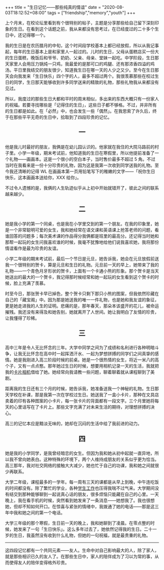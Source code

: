 +++
title = "生日记忆——那些纯真的情谊"
date = "2020-08-03T18:12:52+08:00"
tags = ["friendship","memory","youth"]
+++

上个月末，在校论坛里看到有个很特别的帖子，主题是分享那些给自己留下深刻印象的生日。在看到这个话题之前，我从来都没有思考过，在已经度过的二十多个生日中，还记得哪一个。

我的生日是在农历腊月的中旬，这个时间段学校基本上都已经放假，所以从我记事起，每年的生日基本上是和家里人一起过的。儿时的生日，父母从蛋糕店买一份大的生日蛋糕，晚饭后和爷爷、奶奶、父亲、母亲、堂妹一起吃。中学阶段，生日那天家里人会用压力锅炖一只鸡，我最爱的是那可口的鸡腿、还有那浓香四溢的鸡汤。平日里我结交的朋友很少，知道我生日在哪一天的人少之又少。至今在生日那天会向我发来「生日快乐」四个字的人，最多不超过两个。我很羡慕那些在校过生日的同学，生日那天能够收到许多同学送来的精致的礼物，那些礼物我从来都没有见过。

所以，我度过的那些生日大都和平时的周末相似，多出来的东西大概只有一份家人的祝福。若要寻找哪些是「记得住的生日」，这些日子都不够格。不过，并非所有的生日都是如此。在「必然」中，也会发生一些「偶然」。在我思索了许久后，终于在那些平平无奇的生日中，拾取到了四段珍贵的记忆。

<p style="text-align:center; font-size:1.6em"><strong> 一 </strong></p>

他是我儿时最好的朋友，我俩是在幼儿园认识的。他家就在我住的大院马路前的村子里。小学一年级，期末考试前，他知道我的生日在寒假里，所以他提前准备了一个礼物——画画本。这是一个很小的空白本子，当时售价最多不超过 5 角。不过当时在我看来是一份十分珍贵的礼物，因为这是我第一次收到同学送我的礼物。至今我还清晰的记得 WL 在画画本第一页用铅笔写下的稚嫩的文字——「祝你生日快乐，这本画画本送给你，XXX 给你」。

不过令人遗憾的是，我俩的人生轨迹似乎从上初中开始就错开了，彼此之间的联系越来越少。

<p style="text-align:center; font-size:1.6em"><strong> 二 </strong></p>

她是我小学的第一个同桌，也是我在小学里交到的第一个朋友。在我的印象里，她是一个非常聪明可爱的女生，我和她经常在语文课和英语课上抢答老师的问题，看谁回答的问题多；每次美术课的作品得分我俩都是班里的最高分。还记得当时她和那帮一起玩的女生问我喜欢谁的时候，我毫不犹豫地给他们说我喜欢她，我将那份情谊看作是最为珍贵的友谊。

小学二年级的期末考试前，最后一个节日是元旦，她告诉我，她会在元旦放假前送我一个很特别的贺卡，算是元旦和生日的礼物。元旦前一天的早上，她带来了我的礼物——一个青色月牙形状的贺卡，上面有一个卡通小熊的形象。那个贺卡是当天她送出的最大的一个贺卡，我记得那时候经常和她一起玩的女生看到这个贺卡的时候，脸上充满了羡慕。

时至今日，那张贺卡早已掉色，整个贺卡只剩下那只小熊的图案，但我依然珍藏在自己的「藏宝阁」中。因为那是她送我的唯一一件礼物，也是她和我友谊的象征，更是她走进我的人生的证明。悲痛的是，那年春天，那朵本该盛开的花儿，被命运摧残。我还没有来得及和她告别，她就离开了人世间。她让我明白了友情的珍贵，让我懂得了珍稀。

<p style="text-align:center; font-size:1.6em"><strong> 三 </strong></p>

高中三年是令人无比怀念的三年。大学中同学之间为了成绩和名利进行各种明暗斗争，让我无比怀念在高中时一起挥洒汗水、一起为梦想拼搏的同学们之间真挚的感情。她是我刚进入高三阶段时候的前桌。她是一个很热情的女生，将近一米八的高个子，又有一点点憨。那年她过生日的时候，想要用相机记录一天的生活，我就把我的[卡片相机](/life/ideas/a-card-digital-camera/)借给了她。她经常向我请教一些问题，聊着聊着就从课程聊到了美剧。

距离我的生日还有三个月的时候，她告诉我，她准备送我一个神秘的礼物。生日那天学校在补课，那是我第一次在学校过生日。她送我了一盒小卡片，那种在文具店卖着的印有各种图案的小卡片，每一张卡片的背面都有一段文字。三个月里她将每天的心里话写在了卡片上。那些文字充满了对未来生活的期待，对理想拼搏的决心。

高三的记忆本应是黯淡无味的，她却在沉闷的生活中给了我前进的动力。

<p style="text-align:center; font-size:1.6em"><strong> 四 </strong></p>

她是我的小学同学，是我曾经暗恋的女生。但因为我和她从初中起就一直异地，所以我不曾向她表白。这种特殊的环境下，两个人维持成朋友的关系似乎更为恰当。高三那年，我对社交网络的接触大大减少，她也忙于自己的功课，我和她之间就很少再联系。

大学二年级，课程最多的一学年。每一周有三天的课都是从早上到晚，中午连吃饭的时间都没有。除了繁忙的学业，各种[学生工作](/life/school/a-job-in-editorial-department/)也压得我喘不过气来。大学期间没有结交到那种能够聊到一起说真心话的朋友，很多烦恼只能藏在自己的心里。一天晚上，我在看手机的时候，突然看到她发来了一条消息——她想我了。我也很想她，但却不知如何开口。在惊喜与紧张的情绪中，我拨通了她的电话——那是这三年中我和她之间的第一个电话。

大学三年级的那个寒假，生日前一天的晚上，我和她聊到了凌晨。在零点整的时候，她发来了一句「生日快乐」。这么多年过去了，她依然记得我的生日。二十一岁的生日，我虽然没有收到什么礼物，但她的一句祝福，就是最贵重的礼物。

---

这四段记忆都有一个共同元素——友人。生命中对自己影响最大的人，除了家人，就是那些相识已久的友人了。在那些生日中，家人的陪伴成为了习以为常的事，从而使得友人的陪伴变得格外珍贵。